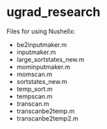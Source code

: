 # ugrad_research

Files for using Nushellx:
* be2inputmaker.m
* inputmaker.m
* large_sortstates_new.m
* mominputmaker.m
* momscan.m
* sortstates_new.m
* temp_sort.m
* tempscan.m
* transcan.m
* transcanbe2temp.m
* transcanbe2temp2.m
